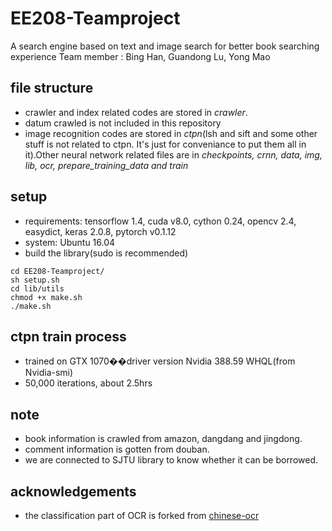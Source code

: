 # EE208-Teamproject

A search engine based on text and image search for better book searching experience
Team member : Bing Han, Guandong Lu, Yong Mao

## file structure
- crawler and index related codes are stored in <i>crawler</i>.
- datum crawled is not included in this repository
- image recognition codes are stored in <i>ctpn</i>(lsh and sift and some other stuff is not related to ctpn. It's just for conveniance to put them all in it).Other neural network related files are in <i>checkpoints, crnn, data, img, lib, ocr, prepare_training_data and train</i>

## setup
- requirements: tensorflow 1.4, cuda v8.0, cython 0.24, opencv 2.4, easydict, keras 2.0.8, pytorch v0.1.12
- system: Ubuntu 16.04
- build the library(sudo is recommended)
```shell
cd EE208-Teamproject/
sh setup.sh
cd lib/utils
chmod +x make.sh
./make.sh
```

## ctpn train process
- trained on GTX 1070��driver version Nvidia 388.59 WHQL(from Nvidia-smi)
- 50,000 iterations, about 2.5hrs

## note
- book information is crawled from amazon, dangdang and jingdong.
- comment information is gotten from douban.
- we are connected to SJTU library to know whether it can be borrowed.

## acknowledgements
- the classification part of OCR is forked from <a href = "https://github.com/chineseocr/chinese-ocr">chinese-ocr</a>
